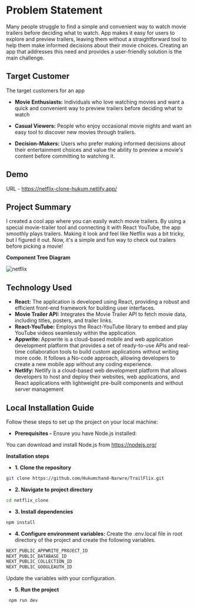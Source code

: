 # Problem Statement

Many people struggle to find a simple and convenient way to watch movie trailers before deciding what to watch. App makes it easy for users to explore and preview trailers, leaving them without a straightforward tool to help them make informed decisions about their movie choices. Creating an app that addresses this need and provides a user-friendly solution is the main challenge.

## Target Customer

The target customers for an app

- **Movie Enthusiasts:** Individuals who love watching movies and want a quick and convenient way to preview trailers before deciding what to watch

- **Casual Viewers:** People who enjoy occasional movie nights and want an easy tool to discover new movies through trailers.

- **Decision-Makers:** Users who prefer making informed decisions about their entertainment choices and value the ability to preview a movie's content before committing to watching it.

## Demo

URL - https://netflix-clone-hukum.netlify.app/  

## Project Summary

I created a cool app where you can easily watch movie trailers. By using a special movie-trailer tool and connecting it with React YouTube, the app smoothly plays trailers. Making it look and feel like Netflix was a bit tricky, but I figured it out. Now, it's a simple and fun way to check out trailers before picking a movie!

**Component Tree Diagram**

![netflix](https://github.com/Hukumchand-Narwre/netflix_clone/assets/85044429/97e7e526-cc79-4e59-8e67-2caef310f442)

## Technology Used

- **React:**  The application is developed using React, providing a robust and efficient front-end framework for building user interfaces.
- **Movie Trailer API:** Integrates the Movie Trailer API to fetch movie data, including titles, posters, and trailer links.
- **React-YouTube:** Employs the React-YouTube library to embed and play YouTube videos seamlessly within the application.
- **Appwrite:** Appwrite is a cloud-based mobile and web application development platform that provides a set of ready-to-use APIs and real-time collaboration tools to build custom 
                applications without writing more code. It follows a No-code approach, allowing developers to create a new mobile app without any coding experience.
- **Netlify:** Netlify is a cloud-based web development platform that allows developers to host and deploy their websites, web applications, and React applications with 
               lightweight pre-built components and without server management

## Local Installation Guide

Follow these steps to set up the project on your local machine:

- **Prerequisites -**
Ensure you have Node.js installed:

You can download and install Node.js from https://nodejs.org/

**Installation steps**
- **1. Clone the repository**
```bash
git clone https://github.com/Hukumchand-Narwre/TrailFlix.git
```
- **2. Navigate to project directory**
```bash
cd netflix_clone
```
- **3. Install dependencies**
```bash
npm install
```
- **4. Configure environment variables:**
Create the .env.local file in root directory of the project  and create the following variables.
```bash
NEXT_PUBLIC_APPWRITE_PROJECT_ID
NEXT_PUBLIC_DATABASE_ID
NEXT_PUBLIC_COLLECTION_ID
NEXT_PUBLIC_GOOGLEAUTH_ID
```
Update the variables with your configuration.
- **5. Run the project**
```bash
 npm run dev
```
